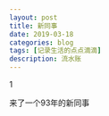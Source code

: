 ```yaml
---
layout: post
title: 新同事
date: 2019-03-18
categories: blog
tags: [记录生活的点点滴滴]
description: 流水账
---
```


1 

来了一个93年的新同事
















